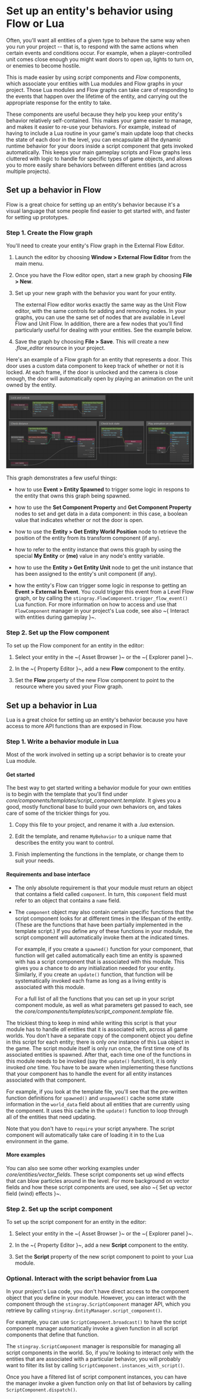 # Set up an entity's behavior using Flow or Lua

Often, you'll want all entities of a given type to behave the same way when you run your project -- that is, to respond with the same actions when certain events and conditions occur. For example, when a player-controlled unit comes close enough you might want doors to open up, lights to turn on, or enemies to become hostile.

This is made easier by using *script* components and *Flow* components, which associate your entities with Lua modules and Flow graphs in your project. Those Lua modules and Flow graphs can take care of responding to the events that happen over the lifetime of the entity, and carrying out the appropriate response for the entity to take.

These components are useful because they help you keep your entity's behavior relatively self-contained. This makes your game easier to manage, and makes it easier to re-use your behaviors. For example, instead of having to include a Lua routine in your game's main update loop that checks the state of each door in the level, you can encapsulate all the dynamic runtime behavior for your doors inside a script component that gets invoked automatically. This keeps your main gameplay scripts and Flow graphs less cluttered with logic to handle for specific types of game objects, and allows you to more easily share behaviors between different entities (and across multiple projects).

## Set up a behavior in Flow

Flow is a great choice for setting up an entity's behavior because it's a visual language that some people find easier to get started with, and faster for setting up prototypes.

### Step 1. Create the Flow graph

You'll need to create your entity's Flow graph in the External Flow Editor.

1.	Launch the editor by choosing **Window > External Flow Editor** from the main menu.

2.	Once you have the Flow editor open, start a new graph by choosing **File > New**.

3.	Set up your new graph with the behavior you want for your entity.

	The external Flow editor works exactly the same way as the Unit Flow editor, with the same controls for adding and removing nodes. In your graphs, you can use the same set of nodes that are available in Level Flow and Unit Flow. In addition, there are a few nodes that you'll find particularly useful for dealing with your entities. See the example below.

4.	Save the graph by choosing **File > Save**. This will create a new *.flow_editor* resource in your project.

Here's an example of a Flow graph for an entity that represents a door. This door uses a custom data component to keep track of whether or not it is locked. At each frame, if the door is unlocked and the camera is close enough, the door will automatically open by playing an animation on the unit owned by the entity.

![Sample entity Flow graph](../images/entity_flow_example.png)

This graph demonstrates a few useful things:

-	how to use **Event > Entity Spawned** to trigger some logic in respons to the entity that owns this graph being spawned.

-	how to use the **Set Component Property** and **Get Component Property** nodes to set and get data in a data component: in this case, a boolean value that indicates whether or not the door is open.

-	how to use the **Entity > Get Entity World Position** node to retrieve the position of the entity from its transform component (if any).

-	how to refer to the entity instance that owns this graph by using the special **My Entity** or **(me)** value in any node's entity variable.

-	how to use the **Entity > Get Entity Unit** node to get the unit instance that has been assigned to the entity's unit component (if any).

-	how the entity's Flow can trigger some logic in response to getting an **Event > External In Event**. You could trigger this event from a Level Flow graph, or by calling the `stingray.FlowComponent.trigger_flow_event()` Lua function. For more information on how to access and use that `FlowComponent` manager in your project's Lua code, see also ~{ Interact with entities during gameplay }~.

### Step 2. Set up the Flow component

To set up the Flow component for an entity in the editor:

1.	Select your entity in the ~{ Asset Browser }~ or the ~{ Explorer panel }~.

2.	In the ~{ Property Editor }~, add a new **Flow** component to the entity.

3.	Set the **Flow** property of the new Flow component to point to the resource where you saved your Flow graph.

## Set up a behavior in Lua

Lua is a great choice for setting up an entity's behavior because you have access to more API functions than are exposed in Flow.

### Step 1. Write a behavior module in Lua

Most of the work involved in setting up a script behavior is to create your Lua module.

#### Get started

The best way to get started writing a behavior module for your own entities is to begin with the template that you'll find under *core/components/templates/script_component.template*. It gives you a good, mostly functional base to build your own behaviors on, and takes care of some of the trickier things for you.

1.	Copy this file to your project, and rename it with a *.lua* extension.

2.	Edit the template, and rename `MyBehavior` to a unique name that describes the entity you want to control.

3.	Finish implementing the functions in the template, or change them to suit your needs.

#### Requirements and base interface

-	The only absolute requirement is that your module must return an object that contains a field called `component`. In turn, this `component` field must refer to an object that contains a `name` field.

-	The `component` object may also contain certain specific functions that the script component looks for at different times in the lifespan of the entity. (These are the functions that have been partially implemented in the template script.) If you define any of these functions in your module, the script component will automatically invoke them at the indicated times.

	For example, if you create a `spawned()` function for your component, that function will get called automatically each time an entity is spawned with has a script component that is associated with this module. This gives you a chance to do any initialization needed for your entity. Similarly, if you create an `update()` function, that function will be systematically invoked each frame as long as a living entity is associated with this module.

	For a full list of all the functions that you can set up in your script component module, as well as what parameters get passed to each, see the *core/components/templates/script_component.template* file.

The trickiest thing to keep in mind while writing this script is that your module has to handle *all* entities that it is associated with, across all game worlds. You don't have a separate copy of the component object you define in this script for each entity; there is only *one* instance of this Lua object in the game. The script module itself is only run once, the first time one of its associated entities is spawned. After that, each time one of the functions in this module needs to be invoked (say the `update()` function), it is only invoked *one* time. You have to be aware when implementing these functions that your component has to handle the event for all entity instances associated with that component.

For example, if you look at the template file, you'll see that the pre-written function definitions for `spawned()` and `unspawned()` cache some state information in the `world_data` field about all entities that are currently using the component. It uses this cache in the `update()` function to loop through all of the entities that need updating.

Note that you don't have to `require` your script anywhere. The script component will automatically take care of loading it in to the Lua environment in the game.

#### More examples

You can also see some other working examples under *core/entities/vector_fields*. These script components set up wind effects that can blow particles around in the level. For more background on vector fields and how these script components are used, see also ~{ Set up vector field (wind) effects }~.

### Step 2. Set up the script component

To set up the script component for an entity in the editor:

1.	Select your entity in the ~{ Asset Browser }~ or the ~{ Explorer panel }~.

2.	In the ~{ Property Editor }~, add a new **Script** component to the entity.

3.	Set the **Script** property of the new script component to point to your Lua module.

### Optional. Interact with the script behavior from Lua

In your project's Lua code, you don't have direct access to the component object that you define in your module. However, you can interact with the component through the `stingray.ScriptComponent` manager API, which you retrieve by calling `stingray.EntityManager.script_component()`.

For example, you can use `ScriptComponent.broadcast()` to have the script component manager automatically invoke a given function in all script components that define that function.

The `stingray.ScriptComponent` manager is responsible for managing all script components in the world. So, if you're looking to interact only with the entities that are associated with a particular behavior, you will probably want to filter its list by calling `ScriptComponent.instances_with_script()`.

Once you have a filtered list of script component instances, you can have the manager invoke a given function only on that list of behaviors by calling `ScriptComponent.dispatch()`.
